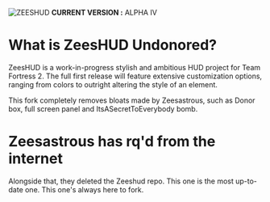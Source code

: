 ![ZEESHUD](https://i.imgur.com/UdOlF5w.png "zeeshud logo")
**CURRENT VERSION :** ALPHA IV

# What is ZeesHUD Undonored?
ZeesHUD is a work-in-progress stylish and ambitious HUD project for Team Fortress 2. The full first release will feature extensive customization options, ranging from colors to outright altering the style of an element.

This fork completely removes bloats made by Zeesastrous, such as Donor box, full screen panel and ItsASecretToEverybody bomb.

# Zeesastrous has rq'd from the internet
Alongside that, they deleted the Zeeshud repo. This one is the most up-to-date one. This one's always here to fork.